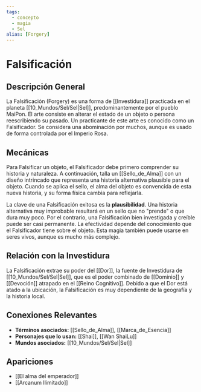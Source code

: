 ```yaml
---
tags:
  - concepto
  - magia
  - Sel
alias: [Forgery]
---
```


# Falsificación

## Descripción General
La Falsificación (Forgery) es una forma de [[Investidura]] practicada en el planeta [[10_Mundos/Sel/Sel|Sel]], predominantemente por el pueblo MaiPon. El arte consiste en alterar el estado de un objeto o persona reescribiendo su pasado. Un practicante de este arte es conocido como un Falsificador. Se considera una abominación por muchos, aunque es usado de forma controlada por el Imperio Rosa.

## Mecánicas
Para Falsificar un objeto, el Falsificador debe primero comprender su historia y naturaleza. A continuación, talla un [[Sello_de_Alma]] con un diseño intrincado que representa una historia alternativa plausible para el objeto. Cuando se aplica el sello, el alma del objeto es convencida de esta nueva historia, y su forma física cambia para reflejarla.

La clave de una Falsificación exitosa es la **plausibilidad**. Una historia alternativa muy improbable resultará en un sello que no "prende" o que dura muy poco. Por el contrario, una Falsificación bien investigada y creíble puede ser casi permanente. La efectividad depende del conocimiento que el Falsificador tiene sobre el objeto. Esta magia también puede usarse en seres vivos, aunque es mucho más complejo.

## Relación con la Investidura
La Falsificación extrae su poder del [[Dor]], la fuente de Investidura de [[10_Mundos/Sel/Sel|Sel]], que es el poder combinado de [[Dominio]] y [[Devoción]] atrapado en el [[Reino Cognitivo]]. Debido a que el Dor está atado a la ubicación, la Falsificación es muy dependiente de la geografía y la historia local.

## Conexiones Relevantes
* **Términos asociados:** [[Sello_de_Alma]], [[Marca_de_Esencia]]
* **Personajes que lo usan:** [[Shai]], [[Wan ShaiLu]]
* **Mundos asociados:** [[10_Mundos/Sel/Sel|Sel]]

## Apariciones
* [[El alma del emperador]]
* [[Arcanum Ilimitado]]